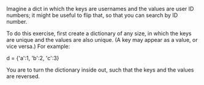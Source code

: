 Imagine a dict in which the keys are usernames and the values are user ID numbers; it might be useful to flip that, so that you can search by ID number.

To do this exercise, first create a dictionary of any size, in which the keys are unique and the values are also unique. (A key may appear as a value, or vice versa.) For example:

d = {'a':1, 'b':2, 'c':3}

You are to turn the dictionary inside out, such that the keys and the values are reversed.